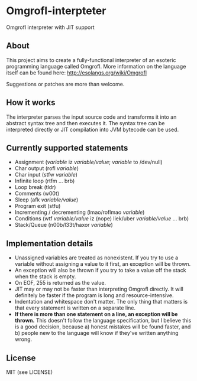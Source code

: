 Omgrofl-interpteter
===================

Omgrofl interpreter with JIT support

About
-----

This project aims to create a fully-functional interpreter of an esoteric
programming language called Omgrofl. More information on the language itself
can be found here: http://esolangs.org/wiki/Omgrofl

Suggestions or patches are more than welcome.

How it works
------------

The interpreter parses the input source code and transforms it into an abstract
syntax tree and then executes it. The syntax tree can be interpreted directly or
JIT compilation into JVM bytecode can be used.

Currently supported statements
------------------------------

+ Assignment (*variable* iz *variable/value*; *variable* to /dev/null)
+ Char output (rofl *variable*)
+ Char input (stfw *variable*)
+ Infinite loop (rtfm ... brb)
+ Loop break (tldr)
+ Comments (w00t)
+ Sleep (afk *variable/value*)
+ Program exit (stfu)
+ Incrementing / decrementing (lmao/roflmao *variable*)
+ Conditions (wtf *variable/value* iz (nope) liek/uber *variable/value* ... brb)
+ Stack/Queue (n00b/l33t/haxor *variable*)

Implementation details
----------------------

* Unassigned variables are treated as nonexistent. If you try to use a variable
    without assigning a value to it first, an exception will be thrown.
* An exception will also be thrown if you try to take a value off the stack when
    the stack is empty.
* On EOF, 255 is returned as the value.
* JIT may or may not be faster than interpreting Omgrofl directly. It will
    definitely be faster if the program is long and resource-intensive.
* Indentation and whitespace don't matter. The only thing that matters is that
    every statement is written on a separate line.
* **If there is more than one statement on a line, an exception will be thrown.**
    This doesn't follow the language specification, but I believe this is a good
    decision, because a) honest mistakes will be found faster, and b) people new
    to the language will know if they've written anything wrong.

License
-------

MIT (see LICENSE)
